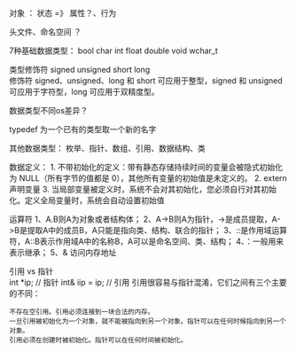 

对象 ： 状态 =》 属性？、行为

头文件、命名空间 ？ 

7种基础数据类型： bool char int float double void wchar_t

类型修饰符 signed unsigned short long  
    修饰符 signed、unsigned、long 和 short 可应用于整型，signed 和 unsigned 可应用于字符型，long 可应用于双精度型。

数据类型不同os差异？


typedef 为一个已有的类型取一个新的名字

<!-- 枚举类型： 派生数据类型 -->
其他数据类型： 枚举、指针、数组、引用、数据结构、类

数据定义： 
    1. 不带初始化的定义：带有静态存储持续时间的变量会被隐式初始化为 NULL（所有字节的值都是 0），其他所有变量的初始值是未定义的。
    2. extern 声明变量
    3. 当局部变量被定义时，系统不会对其初始化，您必须自行对其初始化。定义全局变量时，系统会自动设置初始值



运算符
    1、A.B则A为对象或者结构体；
    2、A->B则A为指针，->是成员提取，A->B是提取A中的成员B，A只能是指向类、结构、联合的指针；
    3、::是作用域运算符，A::B表示作用域A中的名称B，A可以是命名空间、类、结构；
    4、：一般用来表示继承；
    5、& 访问内存地址


引用 vs 指针    
    int   *ip;  // 指针
    int&  iip = ip; // 引用
    引用很容易与指针混淆，它们之间有三个主要的不同：

    不存在空引用。引用必须连接到一块合法的内存。
    一旦引用被初始化为一个对象，就不能被指向到另一个对象。指针可以在任何时候指向到另一个对象。
    引用必须在创建时被初始化。指针可以在任何时间被初始化。